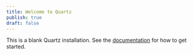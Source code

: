```yaml
---
title: Welcome to Quartz
publish: true
draft: false
---
```


This is a blank Quartz installation.
See the [documentation](https://quartz.jzhao.xyz) for how to get started.
